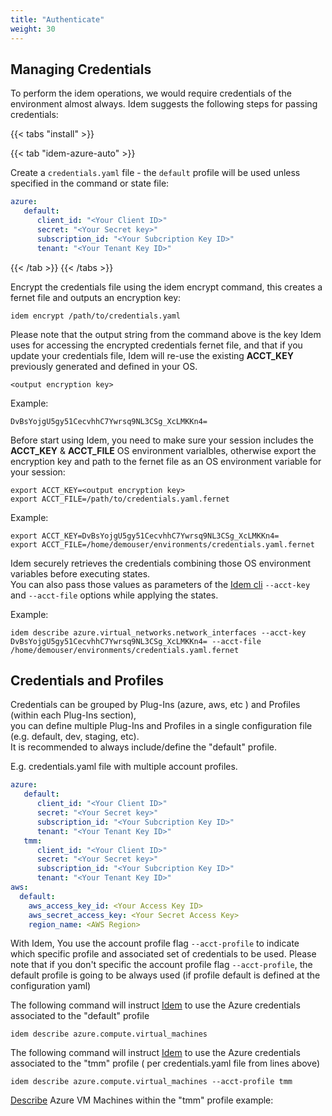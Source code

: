 ```yaml
---
title: "Authenticate"
weight: 30
---
```


## Managing Credentials

To perform the idem operations, we would require credentials of the environment almost always.
Idem suggests the following steps for passing credentials:

{{< tabs "install" >}}
<!--  tab "idem-aws"

Create a `credentials.yaml` file - the `default` profile will be used unless specified in the command or state file:

```yaml
aws:
  default:
    aws_access_key_id: <Your Access Key ID>
    aws_secret_access_key: <Your Secret Access Key>
    region_name: <AWS Region>
```
 /tab  -->
{{< tab "idem-azure-auto" >}}

Create a `credentials.yaml` file - the `default` profile will be used unless specified in the command or state file:

```yaml
azure:
   default:
      client_id: "<Your Client ID>"
      secret: "<Your Secret key>"
      subscription_id: "<Your Subcription Key ID>"
      tenant: "<Your Tenant Key ID>"
```

{{< /tab >}}
{{< /tabs >}}


Encrypt the credentials file using the idem encrypt command, this creates a fernet file and outputs an encryption key:

```shell
idem encrypt /path/to/credentials.yaml
```
Please note that the output string from the command above is the key Idem uses for accessing the encrypted credentials fernet file, and that if you update your credentials file, Idem will re-use the existing <b>ACCT_KEY</b> previously generated and defined in your OS.

```shell
<output encryption key>
```

Example:
```shell
DvBsYojgU5gy51CecvhhC7Ywrsq9NL3CSg_XcLMKKn4=
```

Before start using Idem, you need to make sure your session includes the <b>ACCT_KEY</b> & <b>ACCT_FILE</b> OS environment varialbles, otherwise export the encryption key and path to the fernet file as an OS environment variable for your session:

```shell
export ACCT_KEY=<output encryption key>
export ACCT_FILE=/path/to/credentials.yaml.fernet
```
Example:
```shell
export ACCT_KEY=DvBsYojgU5gy51CecvhhC7Ywrsq9NL3CSg_XcLMKKn4=
export ACCT_FILE=/home/demouser/environments/credentials.yaml.fernet
```

Idem securely retrieves the credentials combining those OS environment variables before executing states.<br> 
You can also pass those values as parameters of the [Idem cli](Getting-Started/Basic-Commands/) `--acct-key` and `--acct-file` options while applying the states.

Example:
```shell
idem describe azure.virtual_networks.network_interfaces --acct-key DvBsYojgU5gy51CecvhhC7Ywrsq9NL3CSg_XcLMKKn4= --acct-file /home/demouser/environments/credentials.yaml.fernet
```
## Credentials and Profiles

Credentials can be grouped by Plug-Ins (azure, aws, etc ) and Profiles (within each Plug-Ins section),<br> you can define multiple Plug-Ins and Profiles in a single configuration file (e.g. default, dev, staging, etc).<br> It is recommended to always include/define the "default" profile.<br>

E.g. credentials.yaml file with multiple account profiles.

```yaml
azure:
   default:
      client_id: "<Your Client ID>"
      secret: "<Your Secret key>"
      subscription_id: "<Your Subcription Key ID>"
      tenant: "<Your Tenant Key ID>"
   tmm:
      client_id: "<Your Client ID>"
      secret: "<Your Secret key>"
      subscription_id: "<Your Subcription Key ID>"
      tenant: "<Your Tenant Key ID>"
aws:
  default:
    aws_access_key_id: <Your Access Key ID>
    aws_secret_access_key: <Your Secret Access Key>
    region_name: <AWS Region>
```

With Idem, You use the account profile flag `--acct-profile` to indicate which specific profile and associated set of credentials to be used. Please note that if you don't specific the account profile flag `--acct-profile`, the default profile is going to be always used (if profile default is defined at the configuration yaml)<br>

The following command will instruct [Idem](/Getting-Started/Install-Idem/) to use the Azure credentials associated to the "default" profile

```shell
idem describe azure.compute.virtual_machines 
```

The following command will instruct [Idem](/Getting-Started/Install-Idem/) to use the Azure credentials associated to the "tmm" profile  ( per credentials.yaml file from lines above)

```shell
idem describe azure.compute.virtual_machines --acct-profile tmm
```

[Describe](/How-to-use-Idem/Describe/) Azure VM Machines within the "tmm" profile example:
<script id="asciicast-SiXcq1OmVkca57LNf2m6N4wWK" src="https://asciinema.org/a/SiXcq1OmVkca57LNf2m6N4wWK.js" async theme="asciinema" data-autoplay="true" data-size="small" loop="true"></script>
